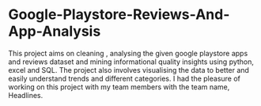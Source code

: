 # Google-Playstore-Reviews-And-App-Analysis
This project aims on cleaning , analysing the given google playstore apps and reviews dataset and mining informational quality insights using python, excel and SQL. The project also involves visualising the data to better and easily understand trends and different categories.
I had the pleasure of working on this project with my team members with the team name, Headlines.
